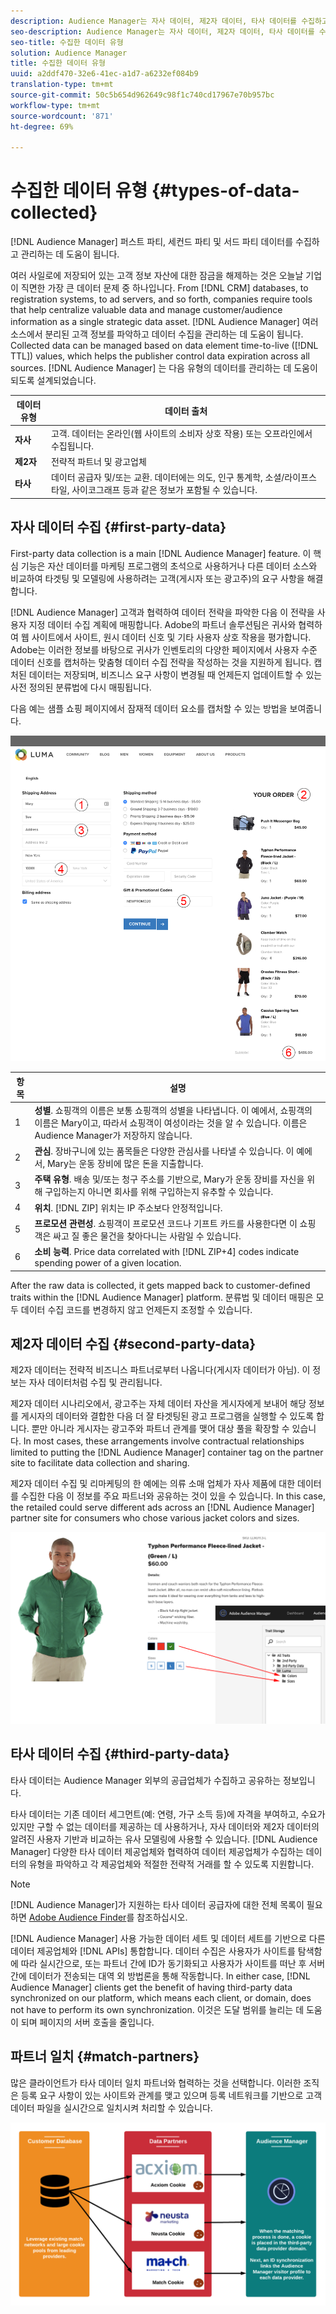```yaml
---
description: Audience Manager는 자사 데이터, 제2자 데이터, 타사 데이터를 수집하고 관리하는 데 도움이 됩니다.
seo-description: Audience Manager는 자사 데이터, 제2자 데이터, 타사 데이터를 수집하고 관리하는 데 도움이 됩니다.
seo-title: 수집한 데이터 유형
solution: Audience Manager
title: 수집한 데이터 유형
uuid: a2ddf470-32e6-41ec-a1d7-a6232ef084b9
translation-type: tm+mt
source-git-commit: 50c5b654d962649c98f1c740cd17967e70b957bc
workflow-type: tm+mt
source-wordcount: '871'
ht-degree: 69%

---
```



# 수집한 데이터 유형 {#types-of-data-collected}

[!DNL Audience Manager] 퍼스트 파티, 세컨드 파티 및 서드 파티 데이터를 수집하고 관리하는 데 도움이 됩니다.

여러 사일로에 저장되어 있는 고객 정보 자산에 대한 잠금을 해제하는 것은 오늘날 기업이 직면한 가장 큰 데이터 문제 중 하나입니다. From [!DNL CRM] databases, to registration systems, to ad servers, and so forth, companies require tools that help centralize valuable data and manage customer/audience information as a single strategic data asset. [!DNL Audience Manager] 여러 소스에서 분리된 고객 정보를 파악하고 데이터 수집을 관리하는 데 도움이 됩니다. Collected data can be managed based on data element time-to-live ([!DNL TTL]) values, which helps the publisher control data expiration across all sources. [!DNL Audience Manager] 는 다음 유형의 데이터를 관리하는 데 도움이 되도록 설계되었습니다.

| 데이터 유형 | 데이터 출처 |
|---|---|
| **자사** | 고객. 데이터는 온라인(웹 사이트의 소비자 상호 작용) 또는 오프라인에서 수집됩니다. |
| **제2자** | 전략적 파트너 및 광고업체 |
| **타사** | 데이터 공급자 및/또는 교환. 데이터에는 의도, 인구 통계학, 소셜/라이프스타일, 사이코그래프 등과 같은 정보가 포함될 수 있습니다. |

## 자사 데이터 수집 {#first-party-data}

First-party data collection is a main [!DNL Audience Manager] feature. 이 핵심 기능은 자산 데이터를 마케팅 프로그램의 초석으로 사용하거나 다른 데이터 소스와 비교하여 타겟팅 및 모델링에 사용하려는 고객(게시자 또는 광고주)의 요구 사항을 해결합니다.

<!-- 

c_1st_party_data.xml

 -->

[!DNL Audience Manager] 고객과 협력하여 데이터 전략을 파악한 다음 이 전략을 사용자 지정 데이터 수집 계획에 매핑합니다. Adobe의 파트너 솔루션팀은 귀사와 협력하여 웹 사이트에서 사이트, 원시 데이터 신호 및 기타 사용자 상호 작용을 평가합니다. Adobe는 이러한 정보를 바탕으로 귀사가 인벤토리의 다양한 페이지에서 사용자 수준 데이터 신호를 캡처하는 맞춤형 데이터 수집 전략을 작성하는 것을 지원하게 됩니다. 캡처된 데이터는 저장되며, 비즈니스 요구 사항이 변경될 때 언제든지 업데이트할 수 있는 사전 정의된 분류법에 다시 매핑됩니다.

다음 예는 샘플 쇼핑 페이지에서 잠재적 데이터 요소를 캡처할 수 있는 방법을 보여줍니다.

![shopping-cart-data](assets/shopping-cart-data.png)

| 항목 | 설명 |
|---|---|
| 1 | **성별**. 쇼핑객의 이름은 보통 쇼핑객의 성별을 나타냅니다. 이 예에서, 쇼핑객의 이름은 Mary이고, 따라서 쇼핑객이 여성이라는 것을 알 수 있습니다. 이름은 Audience Manager가 저장하지 않습니다. |
| 2 | **관심**. 장바구니에 있는 품목들은 다양한 관심사를 나타낼 수 있습니다. 이 예에서, Mary는 운동 장비에 많은 돈을 지출합니다. |
| 3 | **주택 유형**. 배송 및/또는 청구 주소를 기반으로, Mary가 운동 장비를 자신을 위해 구입하는지 아니면 회사를 위해 구입하는지 유추할 수 있습니다. |
| 4 | **위치**. [!DNL ZIP] 위치는 IP 주소보다 안정적입니다. |
| 5 | **프로모션 관련성**. 쇼핑객이 프로모션 코드나 기프트 카드를 사용한다면 이 쇼핑객은 싸고 질 좋은 물건을 찾아다니는 사람일 수 있습니다. |
| 6 | **소비 능력**. Price data correlated with [!DNL ZIP+4] codes indicate spending power of a given location. |

After the raw data is collected, it gets mapped back to customer-defined traits within the [!DNL Audience Manager] platform. 분류법 및 데이터 매핑은 모두 데이터 수집 코드를 변경하지 않고 언제든지 조정할 수 있습니다.

## 제2자 데이터 수집 {#second-party-data}

제2자 데이터는 전략적 비즈니스 파트너로부터 나옵니다(게시자 데이터가 아님). 이 정보는 자사 데이터처럼 수집 및 관리됩니다.

<!-- 

c_2nd_party_data.xml

 -->

제2자 데이터 시나리오에서, 광고주는 자체 데이터 자산을 게시자에게 보내어 해당 정보를 게시자의 데이터와 결합한 다음 더 잘 타겟팅된 광고 프로그램을 실행할 수 있도록 합니다. 뿐만 아니라 게시자는 광고주와 파트너 관계를 맺어 대상 풀을 확장할 수 있습니다. In most cases, these arrangements involve contractual relationships limited to putting the [!DNL Audience Manager] container tag on the partner site to facilitate data collection and sharing.

제2자 데이터 수집 및 리마케팅의 한 예에는 의류 소매 업체가 자사 제품에 대한 데이터를 수집한 다음 이 정보를 주요 파트너와 공유하는 것이 있을 수 있습니다. In this case, the retailed could serve different ads across an [!DNL Audience Manager] partner site for consumers who chose various jacket colors and sizes.

![](assets/shopping-cart-traits.png)

## 타사 데이터 수집 {#third-party-data}

타사 데이터는 Audience Manager 외부의 공급업체가 수집하고 공유하는 정보입니다.

<!-- 

c_3rd_party_data.xml

 -->

타사 데이터는 기존 데이터 세그먼트(예: 연령, 가구 소득 등)에 자격을 부여하고, 수요가 있지만 구할 수 없는 데이터를 제공하는 데 사용하거나, 자사 데이터와 제2자 데이터의 알려진 사용자 기반과 비교하는 유사 모델링에 사용할 수 있습니다. [!DNL Audience Manager] 다양한 타사 데이터 제공업체와 협력하여 데이터 제공업체가 수집하는 데이터의 유형을 파악하고 각 제공업체와 적절한 전략적 거래를 할 수 있도록 지원합니다.

>[!NOTE]
>
>[!DNL Audience Manager]가 지원하는 타사 데이터 공급자에 대한 전체 목록이 필요하면 [Adobe Audience Finder](https://www.adobe-audience-finder.com/)를 참조하십시오.

[!DNL Audience Manager] 사용 가능한 데이터 세트 및 데이터 세트를 기반으로 다른 데이터 제공업체와 [!DNL APIs] 통합합니다. 데이터 수집은 사용자가 사이트를 탐색함에 따라 실시간으로, 또는 파트너 간에 ID가 동기화되고 사용자가 사이트를 떠난 후 서버 간에 데이터가 전송되는 대역 외 방법론을 통해 작동합니다. In either case, [!DNL Audience Manager] clients get the benefit of having third-party data synchronized on our platform, which means each client, or domain, does not have to perform its own synchronization. 이것은 도달 범위를 늘리는 데 도움이 되며 페이지의 서버 호출을 줄입니다.

## 파트너 일치 {#match-partners}

많은 클라이언트가 타사 데이터 일치 파트너와 협력하는 것을 선택합니다. 이러한 조직은 등록 요구 사항이 있는 사이트와 관계를 맺고 있으며 등록 네트워크를 기반으로 고객 데이터 파일을 실시간으로 일치시켜 처리할 수 있습니다.

![data-provider-match](assets/data-provider-match.png)

